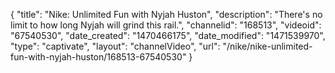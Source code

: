 {
    "title": "Nike: Unlimited Fun with Nyjah Huston",
    "description": "There's no limit to how long Nyjah will grind this rail.",
    "channelid": "168513",
    "videoid": "67540530",
    "date_created": "1470466175",
    "date_modified": "1471539970",
    "type": "captivate",
    "layout": "channelVideo",
    "url": "\/nike\/nike-unlimited-fun-with-nyjah-huston\/168513-67540530"
}